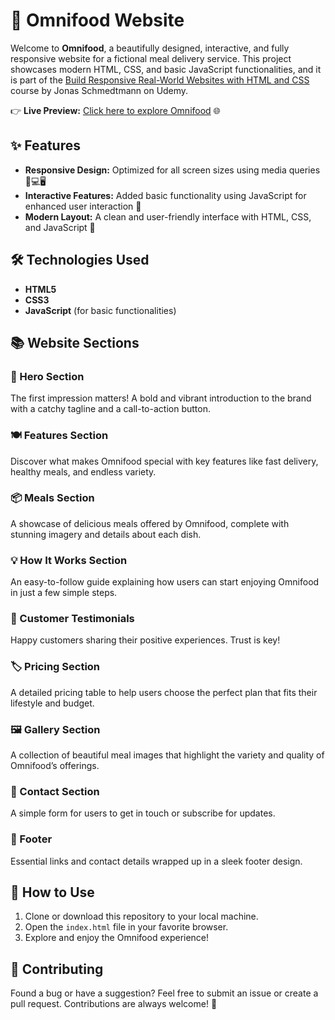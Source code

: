<!DOCTYPE html>
<html lang="en">
<head>
    <meta charset="UTF-8">
    <meta name="viewport" content="width=device-width, initial-scale=1.0">
</head>
<body>

<h1 class="emoji">🍴 Omnifood Website</h1>

<p>
    Welcome to <strong>Omnifood</strong>, a beautifully designed, interactive, and fully responsive website for a fictional meal delivery service. 
    This project showcases modern HTML, CSS, and basic JavaScript functionalities, and it is part of the 
    <a href="https://www.udemy.com/course/design-and-develop-a-killer-website-with-html5-and-css3/" target="_blank">Build Responsive Real-World Websites with HTML and CSS</a> course by Jonas Schmedtmann on Udemy.
</p>

<p>
    👉 <strong>Live Preview:</strong> 
    <a href="https://omnifood-kariman.netlify.app/" target="_blank">Click here to explore Omnifood</a> 🌐
</p>

<h2 class="emoji">✨ Features</h2>
<ul>
    <li><strong>Responsive Design:</strong> Optimized for all screen sizes using media queries 📱💻🖥️</li>
    <li><strong>Interactive Features:</strong> Added basic functionality using JavaScript for enhanced user interaction 🎯</li>
    <li><strong>Modern Layout:</strong> A clean and user-friendly interface with HTML, CSS, and JavaScript 🚀</li>
</ul>

<h2 class="emoji">🛠️ Technologies Used</h2>
<ul>
    <li><strong>HTML5</strong></li>
    <li><strong>CSS3</strong></li>
    <li><strong>JavaScript</strong> (for basic functionalities)</li>
</ul>

<h2 class="emoji">📚 Website Sections</h2>

<h3 class="emoji">🌟 Hero Section</h3>
<p>The first impression matters! A bold and vibrant introduction to the brand with a catchy tagline and a call-to-action button.</p>

<h3 class="emoji">🍽️ Features Section</h3>
<p>Discover what makes Omnifood special with key features like fast delivery, healthy meals, and endless variety.</p>

<h3 class="emoji">📦 Meals Section</h3>
<p>A showcase of delicious meals offered by Omnifood, complete with stunning imagery and details about each dish.</p>

<h3 class="emoji">💡 How It Works Section</h3>
<p>An easy-to-follow guide explaining how users can start enjoying Omnifood in just a few simple steps.</p>

<h3 class="emoji">🌟 Customer Testimonials</h3>
<p>Happy customers sharing their positive experiences. Trust is key!</p>

<h3 class="emoji">🏷️ Pricing Section</h3>
<p>A detailed pricing table to help users choose the perfect plan that fits their lifestyle and budget.</p>

<h3 class="emoji">🖼️ Gallery Section</h3>
<p>A collection of beautiful meal images that highlight the variety and quality of Omnifood’s offerings.</p>

<h3 class="emoji">📧 Contact Section</h3>
<p>A simple form for users to get in touch or subscribe for updates.</p>

<h3 class="emoji">👣 Footer</h3>
<p>Essential links and contact details wrapped up in a sleek footer design.</p>

<h2 class="emoji">🚀 How to Use</h2>
<ol>
    <li>Clone or download this repository to your local machine.</li>
    <li>Open the <code>index.html</code> file in your favorite browser.</li>
    <li>Explore and enjoy the Omnifood experience!</li>
</ol>

<h2 class="emoji">🙌 Contributing</h2>
<p>
    Found a bug or have a suggestion? Feel free to submit an issue or create a pull request. Contributions are always welcome! 🎉
</p>

</body>
</html>

